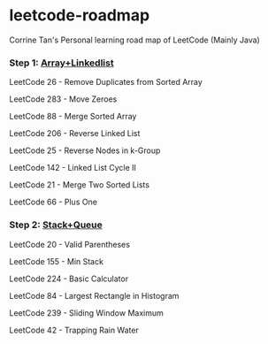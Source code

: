 # leetcode-roadmap
Corrine Tan's Personal learning road map of LeetCode (Mainly Java)

### Step 1: [Array+Linkedlist](https://github.com/CorrineTan/leetcode-roadmap/tree/main/Array%2BLinkedlist)  

LeetCode 26 - Remove Duplicates from Sorted Array

LeetCode 283 - Move Zeroes

LeetCode 88 - Merge Sorted Array

LeetCode 206 - Reverse Linked List

LeetCode 25 - Reverse Nodes in k-Group

LeetCode 142 - Linked List Cycle II

LeetCode 21 - Merge Two Sorted Lists

LeetCode 66 - Plus One

### Step 2: [Stack+Queue](https://github.com/CorrineTan/leetcode-roadmap/tree/main/Stack%2BQueue)  

LeetCode 20 - Valid Parentheses

LeetCode 155 - Min Stack

LeetCode 224 - Basic Calculator

LeetCode 84 -  Largest Rectangle in Histogram

LeetCode 239 -  Sliding Window Maximum

LeetCode 42 - Trapping Rain Water